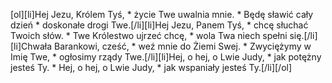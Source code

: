 [ol][li]Hej Jezu, Królem Tyś, * życie Twe uwalnia mnie. * Będę sławić cały dzień * doskonałe drogi Twe.[/li][li]Hej Jezu, Panem Tyś, * chcę słuchać Twoich słów. * Twe Królestwo ujrzeć chcę, * wola Twa niech spełni się.[/li][li]Chwała Barankowi, cześć, * weź mnie do Żiemi Swej. * Zwyciężymy w Imię Twe, * ogłosimy rządy Twe.[/li][li]Hej, o hej, o Lwie Judy, * jak potężny jesteś Ty. * Hej, o hej, o Lwie Judy, * jak wspaniały jesteś Ty.[/li][/ol]